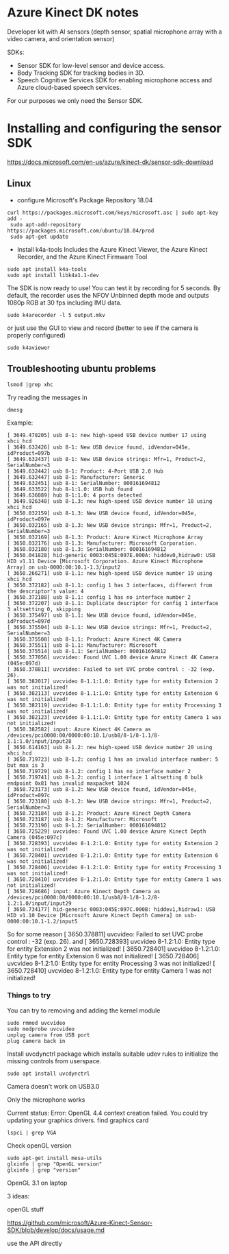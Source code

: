 # Azure Kinect DK notes

Developer kit with AI sensors (depth sensor, spatial microphone array with a video camera, and orientation sensor)

SDKs:
- Sensor SDK for low-level sensor and device access.
- Body Tracking SDK for tracking bodies in 3D.
- Speech Cognitive Services SDK for enabling microphone access and Azure cloud-based speech services.

For our purposes we only need the Sensor SDK.

# Installing and configuring the sensor SDK
https://docs.microsoft.com/en-us/azure/kinect-dk/sensor-sdk-download

## Linux
- configure Microsoft's Package Repository
18.04
```
curl https://packages.microsoft.com/keys/microsoft.asc | sudo apt-key add -
 sudo apt-add-repository https://packages.microsoft.com/ubuntu/18.04/prod
 sudo apt-get update
```

- Install k4a-tools
Includes the Azure Kinect Viewer, the Azure Kinect Recorder, and the Azure Kinect Firmware Tool
```
sudo apt install k4a-tools
sudo apt install libk4a1.1-dev
```

The SDK is now ready to use! You can test it by recording for 5 seconds. By default, the recorder uses the NFOV Unbinned depth mode and outputs 1080p RGB at 30 fps including IMU data.

```
sudo k4arecorder -l 5 output.mkv
```
or just use the GUI to view and record (better to see if the camera is properly configured)
```
sudo k4aviewer
```

## Troubleshooting ubuntu problems
```
lsmod |grep xhc
```
Try reading the messages in
```
dmesg
```
Example:
```
[ 3649.478205] usb 8-1: new high-speed USB device number 17 using xhci_hcd
[ 3649.632426] usb 8-1: New USB device found, idVendor=045e, idProduct=097b
[ 3649.632437] usb 8-1: New USB device strings: Mfr=1, Product=2, SerialNumber=3
[ 3649.632442] usb 8-1: Product: 4-Port USB 2.0 Hub
[ 3649.632447] usb 8-1: Manufacturer: Generic
[ 3649.632451] usb 8-1: SerialNumber: 000161694812
[ 3649.633522] hub 8-1:1.0: USB hub found
[ 3649.636089] hub 8-1:1.0: 4 ports detected
[ 3649.926348] usb 8-1.3: new high-speed USB device number 18 using xhci_hcd
[ 3650.032159] usb 8-1.3: New USB device found, idVendor=045e, idProduct=097e
[ 3650.032165] usb 8-1.3: New USB device strings: Mfr=1, Product=2, SerialNumber=3
[ 3650.032169] usb 8-1.3: Product: Azure Kinect Microphone Array
[ 3650.032176] usb 8-1.3: Manufacturer: Microsoft Corporation.
[ 3650.032180] usb 8-1.3: SerialNumber: 000161694812
[ 3650.041828] hid-generic 0003:045E:097E.000A: hiddev0,hidraw0: USB HID v1.11 Device [Microsoft Corporation. Azure Kinect Microphone Array] on usb-0000:00:10.1-1.3/input2
[ 3650.266271] usb 8-1.1: new high-speed USB device number 19 using xhci_hcd
[ 3650.372182] usb 8-1.1: config 1 has 3 interfaces, different from the descriptor's value: 4
[ 3650.372188] usb 8-1.1: config 1 has no interface number 2
[ 3650.372207] usb 8-1.1: Duplicate descriptor for config 1 interface 3 altsetting 0, skipping
[ 3650.375497] usb 8-1.1: New USB device found, idVendor=045e, idProduct=097d
[ 3650.375504] usb 8-1.1: New USB device strings: Mfr=1, Product=2, SerialNumber=3
[ 3650.375508] usb 8-1.1: Product: Azure Kinect 4K Camera
[ 3650.375511] usb 8-1.1: Manufacturer: Microsoft
[ 3650.375514] usb 8-1.1: SerialNumber: 000161694812
[ 3650.377056] uvcvideo: Found UVC 1.00 device Azure Kinect 4K Camera (045e:097d)
[ 3650.378811] uvcvideo: Failed to set UVC probe control : -32 (exp. 26).
[ 3650.382017] uvcvideo 8-1.1:1.0: Entity type for entity Extension 2 was not initialized!
[ 3650.382113] uvcvideo 8-1.1:1.0: Entity type for entity Extension 6 was not initialized!
[ 3650.382119] uvcvideo 8-1.1:1.0: Entity type for entity Processing 3 was not initialized!
[ 3650.382123] uvcvideo 8-1.1:1.0: Entity type for entity Camera 1 was not initialized!
[ 3650.382582] input: Azure Kinect 4K Camera as /devices/pci0000:00/0000:00:10.1/usb8/8-1/8-1.1/8-1.1:1.0/input/input28
[ 3650.614163] usb 8-1.2: new high-speed USB device number 20 using xhci_hcd
[ 3650.719723] usb 8-1.2: config 1 has an invalid interface number: 5 but max is 3
[ 3650.719729] usb 8-1.2: config 1 has no interface number 2
[ 3650.719741] usb 8-1.2: config 1 interface 1 altsetting 0 bulk endpoint 0x81 has invalid maxpacket 1024
[ 3650.723173] usb 8-1.2: New USB device found, idVendor=045e, idProduct=097c
[ 3650.723180] usb 8-1.2: New USB device strings: Mfr=1, Product=2, SerialNumber=3
[ 3650.723184] usb 8-1.2: Product: Azure Kinect Depth Camera
[ 3650.723187] usb 8-1.2: Manufacturer: Microsoft
[ 3650.723190] usb 8-1.2: SerialNumber: 000161694812
[ 3650.725229] uvcvideo: Found UVC 1.00 device Azure Kinect Depth Camera (045e:097c)
[ 3650.728393] uvcvideo 8-1.2:1.0: Entity type for entity Extension 2 was not initialized!
[ 3650.728401] uvcvideo 8-1.2:1.0: Entity type for entity Extension 6 was not initialized!
[ 3650.728406] uvcvideo 8-1.2:1.0: Entity type for entity Processing 3 was not initialized!
[ 3650.728410] uvcvideo 8-1.2:1.0: Entity type for entity Camera 1 was not initialized!
[ 3650.728686] input: Azure Kinect Depth Camera as /devices/pci0000:00/0000:00:10.1/usb8/8-1/8-1.2/8-1.2:1.0/input/input29
[ 3650.734177] hid-generic 0003:045E:097C.000B: hiddev1,hidraw1: USB HID v1.10 Device [Microsoft Azure Kinect Depth Camera] on usb-0000:00:10.1-1.2/input5
```

So for some reason 
[ 3650.378811] uvcvideo: Failed to set UVC probe control : -32 (exp. 26).
and
[ 3650.728393] uvcvideo 8-1.2:1.0: Entity type for entity Extension 2 was not initialized!
[ 3650.728401] uvcvideo 8-1.2:1.0: Entity type for entity Extension 6 was not initialized!
[ 3650.728406] uvcvideo 8-1.2:1.0: Entity type for entity Processing 3 was not initialized!
[ 3650.728410] uvcvideo 8-1.2:1.0: Entity type for entity Camera 1 was not initialized!

### Things to try

You can try to removing and adding the kernel module
```
sudo rmmod uvcvideo
sudo modprobe uvcvideo
unplug camera from USB port
plug camera back in
```

Install uvcdynctrl package which installs suitable udev rules to initialize the missing controls from userspace.
```
sudo apt install uvcdynctrl
```

Camera doesn't work on USB3.0

Only the microphone works

Current status: Error: OpenGL 4.4 context creation failed. You could try updating your graphics drivers.
find graphics card
```
lspci | grep VGA
```

Check openGL version
```
sudo apt-get install mesa-utils
glxinfo | grep "OpenGL version"
glxinfo | grep "version"
```

OpenGL 3.1 on laptop

3 ideas:

openGL stuff

https://github.com/microsoft/Azure-Kinect-Sensor-SDK/blob/develop/docs/usage.md

use the API directly




